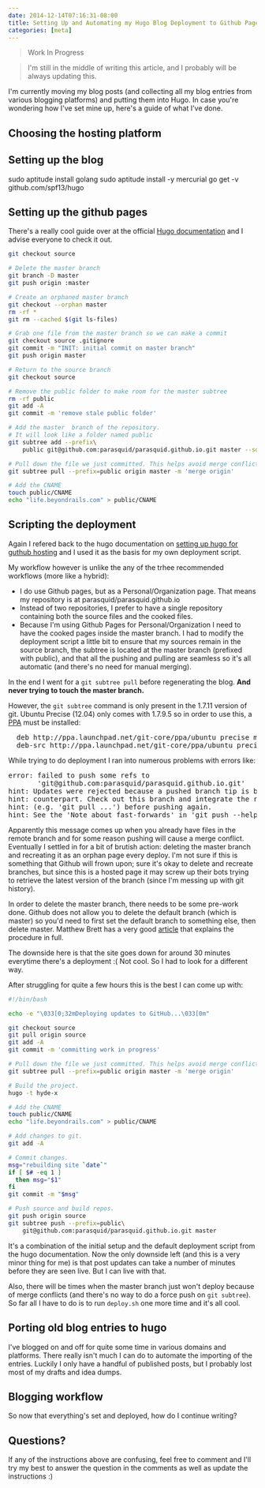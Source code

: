 ```yaml
---
date: 2014-12-14T07:16:31-08:00
title: Setting Up and Automating my Hugo Blog Deployment to Github Pages
categories: [meta]
---
```

> Work In Progress

> I'm still in the middle of writing this article, and I probably will be always updating this.

I'm currently moving my blog posts (and collecting all my blog entries from various blogging platforms) and putting them into Hugo. In case you're wondering how I've set mine up, here's a guide of what I've done.

<!--more-->

## Choosing the hosting platform

## Setting up the blog
sudo aptitude install golang
sudo aptitude install -y mercurial
go get -v github.com/spf13/hugo

## Setting up the github pages
There's a really cool guide over at the official [Hugo documentation](http://gohugo.io/tutorials/github_pages_blog/) and I advise everyone to check it out.

``` bash
git checkout source

# Delete the master branch
git branch -D master
git push origin :master

# Create an orphaned master branch
git checkout --orphan master
rm -rf *
git rm --cached $(git ls-files)

# Grab one file from the master branch so we can make a commit
git checkout source .gitignore
git commit -m "INIT: initial commit on master branch"
git push origin master

# Return to the source branch
git checkout source

# Remove the public folder to make room for the master subtree
rm -rf public
git add -A
git commit -m 'remove stale public folder'

# Add the master  branch of the repository.
# It will look like a folder named public
git subtree add --prefix\
	public git@github.com:parasquid/parasquid.github.io.git master --squash

# Pull down the file we just committed. This helps avoid merge conflicts
git subtree pull --prefix=public origin master -m 'merge origin'

# Add the CNAME
touch public/CNAME
echo "life.beyondrails.com" > public/CNAME
```

## Scripting the deployment
Again I refered back to the hugo documentation on [setting up hugo for guthub hosting](http://gohugo.io/tutorials/github_pages_blog/) and I used it as the basis for my own deployment script.

My workflow however is unlike the any of the trhee recommended workflows (more like a hybrid):

- I do use Github pages, but as a Personal/Organization page. That means my repository is at parasquid/parasquid.github.io
- Instead of two repositories, I prefer to have a single repository containing both the source files and the cooked files.
- Because I'm using Github Pages for Personal/Organization I need to have the cooked pages inside the master branch. I had to modify the deployment script a little bit to ensure that my sources remain in the source branch, the subtree is located at the master branch (prefixed with public), and that all the pushing and pulling are seamless so it's all automatic (and there's no need for manual merging).

In the end I went for a `git subtree pull` before regenerating the blog. **And never trying to touch the master branch.**

However, the `git subtree` command is only present in the 1.7.11 version of git. Ubuntu Precise (12.04) only comes with 1.7.9.5 so in order to use this, a [PPA](https://launchpad.net/~git-core/+archive/ubuntu/ppa) must be installed:

<pre>
  deb http://ppa.launchpad.net/git-core/ppa/ubuntu precise main
  deb-src http://ppa.launchpad.net/git-core/ppa/ubuntu precise main
</pre>

While trying to do deployment I ran into numerous problems with errors like:

<pre>
error: failed to push some refs to
       'git@github.com:parasquid/parasquid.github.io.git'
hint: Updates were rejected because a pushed branch tip is behind its remote
hint: counterpart. Check out this branch and integrate the remote changes
hint: (e.g. 'git pull ...') before pushing again.
hint: See the 'Note about fast-forwards' in 'git push --help' for details.
</pre>

Apparently this message comes up when you already have files in the remote branch and for some reason pushing will cause a merge conflict. Eventually I settled in for a bit of brutish action: deleting the master branch and recreating it as an orphan page every deploy. I'm not sure if this is something that Github will frown upon; sure it's okay to delete and recreate branches, but since this is a hosted page it may screw up their bots trying to retrieve the latest version of the branch (since I'm messing up with git history).

In order to delete the master branch, there needs to be some pre-work done. Github does not allow you to delete the default branch (which is master) so you'd need to first set the default branch to something else, then delete master. Matthew Brett has a very good [article](http://matthew-brett.github.io/pydagogue/gh_delete_master.html) that explains the procedure in full.

The downside here is that the site goes down for around 30 minutes everytime there's a deployment :( Not cool. So I had to look for a different way.

After struggling for quite a few hours this is the best I can come up with:

``` bash
#!/bin/bash

echo -e "\033[0;32mDeploying updates to GitHub...\033[0m"

git checkout source
git pull origin source
git add -A
git commit -m 'committing work in progress'

# Pull down the file we just committed. This helps avoid merge conflicts
git subtree pull --prefix=public origin master -m 'merge origin'

# Build the project.
hugo -t hyde-x

# Add the CNAME
touch public/CNAME
echo "life.beyondrails.com" > public/CNAME

# Add changes to git.
git add -A

# Commit changes.
msg="rebuilding site `date`"
if [ $# -eq 1 ]
  then msg="$1"
fi
git commit -m "$msg"

# Push source and build repos.
git push origin source
git subtree push --prefix=public\
	git@github.com:parasquid/parasquid.github.io.git master
```
It's a combination of the initial setup and the default deployment script from the hugo documentation. Now the only downside left (and this is a very minor thing for me) is that post updates can take a number of minutes before they are seen live. But I can live with that.

Also, there will be times when the master branch just won't deploy because of merge conflicts (and there's no way to do a force push on `git subtree`). So far all I have to do is to run `deploy.sh` one more time and it's all cool.

## Porting old blog entries to hugo
I've blogged on and off for quite some time in various domains and platforms. There really isn't much I can do to automate the importing of the entries. Luckily I only have a handful of published posts, but I probably lost most of my drafts and idea dumps.

## Blogging workflow
So now that everything's set and deployed, how do I continue writing?

## Questions?
If any of the instructions above are confusing, feel free to comment and I'll try my best to answer the question in the comments as well as update the instructions :)
